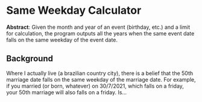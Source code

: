 # Same Weekday Calculator
**Abstract**: Given the month and year of an event (birthday, etc.) and a limit for calculation, the program outputs all the years when the same event date falls on the same weekday of the event date.

## Background
Where I actually live (a brazilian country city), there is a belief that the 50th marriage date falls on the same weekday of the marriage date. For example, if you married (or born, whatever) on 30/7/2021, which falls on a friday, your 50th marriage will also falls on a friday. Is...
